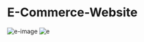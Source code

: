 # E-Commerce-Website

![e-image](https://user-images.githubusercontent.com/81793482/116085720-b8d59680-a6bc-11eb-966e-007f0d40ee9f.png)
![e](https://user-images.githubusercontent.com/81793482/116085731-bb37f080-a6bc-11eb-9e85-afceb38f3c5e.png)

